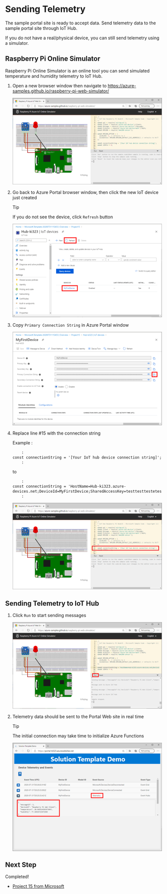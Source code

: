 # Sending Telemetry

The sample portal site is ready to accept data.  Send telemetry data to the sample portal site through IoT Hub.

If you do not have a real/physical device, you can still send telemetry using a simulator.

## Raspberry Pi Online Simulator

Raspberry Pi Online Simulator is an online tool you can send simulated temperature and humidity telemetry to IoT Hub.

1. Open a new browser window then navigate to <https://azure-samples.github.io/raspberry-pi-web-simulator/>

    ![Simulator 01](media/Simulator01.png)

1. Go back to Azure Portal browser window, then click the new IoT device just created

    > [!TIP]  
    > If you do not see the device, click `Refresh` button

    ![Azure Portal 11](media/Portal11.png)

1. Copy `Primary Connection String` in Azure Portal window

    ![Azure Portal 12](media/Portal12.png)

1. Replace line #15 with the connection string

    Example : 

    ```shell
        :
    const connectionString = '[Your IoT hub device connection string]';
        :
    ```

    to

    ```shell
        :
    const connectionString = 'HostName=Hub-ki323.azure-devices.net;DeviceId=MyFirstDevice;SharedAccessKey=testtesttestetest=';
        :
    ```

    ![Simulator 02](media/Simulator02.png)

## Sending Telemetry to IoT Hub

1. Click `Run` to start sending messages

    ![Simulator 03](media/Simulator03.png)

1. Telemetry data should be sent to the Portal Web site in real time

    > [!TIP]  
    > The initial connection may take time to initialize Azure Functions

    ![Web App 03](media/WebApp03.png)

## Next Step

Completed!

- [Project 15 from Microsoft](../README.md)
